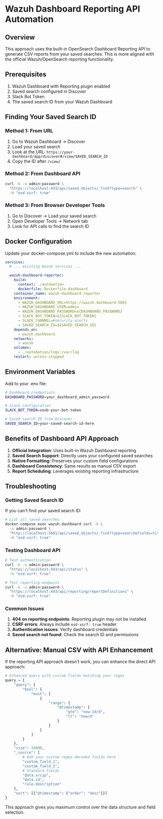 # Wazuh Dashboard Reporting API Automation

## Overview
This approach uses the built-in OpenSearch Dashboard Reporting API to generate CSV reports from your saved searches. This is more aligned with the official Wazuh/OpenSearch reporting functionality.

## Prerequisites
1. Wazuh Dashboard with Reporting plugin enabled
2. Saved search configured in Discover
3. Slack Bot Token
4. The saved search ID from your Wazuh Dashboard

## Finding Your Saved Search ID

### Method 1: From URL
1. Go to Wazuh Dashboard → Discover
2. Load your saved search
3. Look at the URL: `https://your-dashboard/app/discover#/view/SAVED_SEARCH_ID`
4. Copy the ID after `/view/`

### Method 2: From Dashboard API
```bash
curl -k -u admin:password \
  "https://localhost:443/api/saved_objects/_find?type=search" \
  -H "osd-xsrf: true"
```

### Method 3: From Browser Developer Tools
1. Go to Discover → Load your saved search
2. Open Developer Tools → Network tab
3. Look for API calls to find the search ID

## Docker Configuration

Update your docker-compose.yml to include the new automation:

```yaml
services:
  # ... existing Wazuh services ...

  wazuh-dashboard-reporter:
    build:
      context: ./automation
      dockerfile: Dockerfile.dashboard
    container_name: wazuh-dashboard-reporter
    environment:
      - WAZUH_DASHBOARD_URL=https://wazuh.dashboard:5601
      - WAZUH_DASHBOARD_USER=admin
      - WAZUH_DASHBOARD_PASSWORD=${DASHBOARD_PASSWORD}
      - SLACK_BOT_TOKEN=${SLACK_BOT_TOKEN}
      - SLACK_CHANNEL=#security-alerts
      - SAVED_SEARCH_ID=${SAVED_SEARCH_ID}
    depends_on:
      - wazuh.dashboard
    networks:
      - wazuh
    volumes:
      - ./automation/logs:/var/log
    restart: unless-stopped
```

## Environment Variables

Add to your .env file:
```bash
# Dashboard credentials
DASHBOARD_PASSWORD=your_dashboard_admin_password

# Slack configuration
SLACK_BOT_TOKEN=xoxb-your-bot-token

# Saved search ID from Discover
SAVED_SEARCH_ID=your-saved-search-id-here
```

## Benefits of Dashboard API Approach

1. **Official Integration**: Uses built-in Wazuh Dashboard reporting
2. **Saved Search Support**: Directly uses your configured saved searches
3. **Native Formatting**: Preserves your custom field configurations
4. **Dashboard Consistency**: Same results as manual CSV export
5. **Report Scheduling**: Leverages existing reporting infrastructure

## Troubleshooting

### Getting Saved Search ID
If you can't find your saved search ID:

```bash
# List all saved searches
docker-compose exec wazuh.dashboard curl -k \
  -u admin:password \
  "http://localhost:5601/api/saved_objects/_find?type=search&fields=title" \
  -H "osd-xsrf: true"
```

### Testing Dashboard API
```bash
# Test authentication
curl -k -u admin:password \
  "https://localhost:443/api/status" \
  -H "osd-xsrf: true"

# Test reporting endpoint
curl -k -u admin:password \
  "https://localhost:443/api/reporting/reportDefinitions" \
  -H "osd-xsrf: true"
```

### Common Issues
1. **404 on reporting endpoints**: Reporting plugin may not be installed
2. **CSRF errors**: Always include `osd-xsrf: true` header
3. **Authentication issues**: Verify dashboard credentials
4. **Saved search not found**: Check the search ID and permissions

## Alternative: Manual CSV with API Enhancement

If the reporting API approach doesn't work, you can enhance the direct API approach:

```python
# Enhanced query with custom fields matching your regex
query = {
    "query": {
        "bool": {
            "must": [
                {
                    "range": {
                        "@timestamp": {
                            "gte": "now-1d/d",
                            "lt": "now/d"
                        }
                    }
                }
            ]
        }
    },
    "size": 10000,
    "_source": [
        # Add your custom regex-decoded fields here
        "custom_field_1",
        "custom_field_2",
        # Standard fields
        "data.srcip",
        "data.id",
        "rule.description"
    ],
    "sort": [{"@timestamp": {"order": "desc"}}]
}
```

This approach gives you maximum control over the data structure and field selection.
